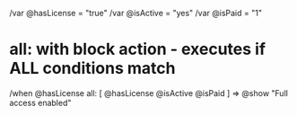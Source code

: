/var @hasLicense = "true"
/var @isActive = "yes"
/var @isPaid = "1"

# all: with block action - executes if ALL conditions match
/when @hasLicense all: [
  @hasLicense
  @isActive
  @isPaid
] => @show "Full access enabled"
